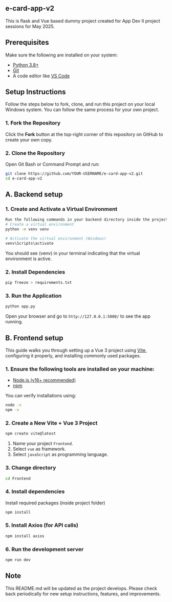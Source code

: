 ## e-card-app-v2
This is flask and Vue based dummy project created for App Dev II project sessions for May 2025. 

## Prerequisites

Make sure the following are installed on your system:

- [Python 3.8+](https://www.python.org/downloads/windows/)
- [Git](https://git-scm.com/downloads)
- A code editor like [VS Code](https://code.visualstudio.com/)

## Setup Instructions

Follow the steps below to fork, clone, and run this project on your local Windows system. You can follow the same process for your own project.

### 1. Fork the Repository

Click the **Fork** button at the top-right corner of this repository on GitHub to create your own copy.

### 2. Clone the Repository

Open Git Bash or Command Prompt and run:

```bash
git clone https://github.com/YOUR-USERNAME/e-card-app-v2.git
cd e-card-app-v2
```
## A. Backend setup

### 1. Create and Activate a Virtual Environment 

```bash
Run the following commands in your backend directory inside the project directory:
# Create a virtual environment
python -m venv venv

# Activate the virtual environment (Windows)
venv\Scripts\activate
```
You should see (venv) in your terminal indicating that the virtual environment is active.

### 2. Install Dependencies

```bash
pip freeze > requirements.txt
```

### 3. Run the Application

```bash
python app.py
```

Open your browser and go to `http://127.0.0.1:5000/` to see the app running.

## B. Frontend setup

This guide walks you through setting up a Vue 3 project using [Vite](https://vitejs.dev/), configuring it properly, and installing commonly used packages.

### 1. Ensure the following tools are installed on your machine:

- [Node.js (v16+ recommended)](https://nodejs.org/)
- [npm](https://www.npmjs.com/)

You can verify installations using:

```bash
node -v
npm -v
```

### 2. Create a New Vite + Vue 3 Project

```bash
npm create vite@latest
```

1. Name your project `Frontend`.
2. Select `vue` as framework.
3. Select `javaScript` as programming language.

### 3. Change directory

```bash
cd Frontend
```

### 4. Install dependencies

Install required packages (inside project folder)

```bash
npm install
```

### 5. Install Axios (for API calls)

```bash
npm install axios
```

### 6. Run the development server

```bash
npm run dev
```

## Note
This README.md will be updated as the project develops. Please check back periodically for new setup instructions, features, and improvements.